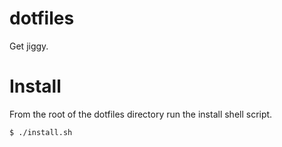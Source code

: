 dotfiles
========

Get jiggy.

Install
=======
From the root of the dotfiles directory run the install shell script.

    $ ./install.sh

